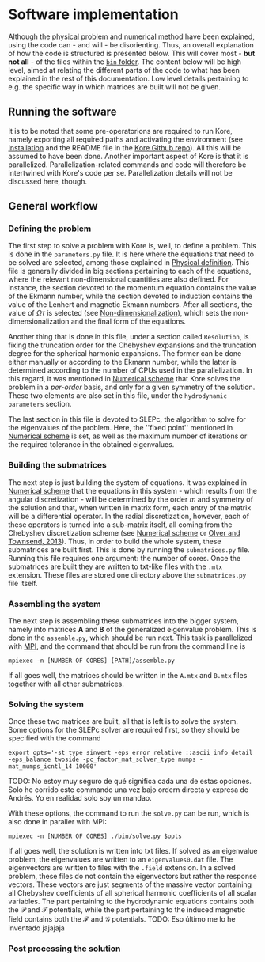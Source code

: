 # Software implementation

Although the [physical problem](https://yorchmcm.github.io/kore_sandbox/2definition/) and [numerical method](https://yorchmcm.github.io/kore_sandbox/4numerical/) have been explained, using the code can - and will - be disorienting. Thus, an overall explanation of how the code is structured is presented below. This will cover most - **but not all** - of the files within the [`bin` folder](https://github.com/repepo/kore/tree/main/bin). The content below will be high level, aimed at relating the different parts of the code to what has been explained in the rest of this documentation. Low level details pertaining to e.g. the specific way in which matrices are built will not be given. 

## Running the software

It is to be noted that some pre-operatorions are required to run Kore, namely exporting all required paths and activating the environment (see [Installation](https://yorchmcm.github.io/kore_sandbox/1installation/) and the README file in the [Kore Github repo](https://github.com/repepo/kore)). All this will be assumed to have been done. Another important aspect of Kore is that it is parallelized. Parallelization-related commands and code will therefore be intertwined with Kore's code per se. Parallelization details will not be discussed here, though.

## General workflow

### Defining the problem

The first step to solve a problem with Kore is, well, to define a problem. This is done in the `parameters.py` file. It is here where the equations that need to be solved are selected, among those explained in [Physical definition](https://yorchmcm.github.io/kore_sandbox/2definition/). This file is generally divided in big sections pertaining to each of the equations, where the relevant non-dimensional quantities are also defined. For instance, the section devoted to the momentum equation contains the value of the Ekmann number, while the section devoted to induction contains the value of the Lenhert and magnetic Ekmann numbers. After all sections, the value of $\Omega\tau$ is selected (see [Non-dimensionalization](https://yorchmcm.github.io/kore_sandbox/3nondim/)), which sets the non-dimensionalization and the final form of the equations.

Another thing that is done in this file, under a section called `Resolution`, is fixing the truncation order for the Chebyshev expansions and the truncation degree for the spherical harmonic expansions. The former can be done either manually or according to the Ekmann number, while the latter is determined according to the number of CPUs used in the parallelization. In this regard, it was mentioned in [Numerical scheme](https://yorchmcm.github.io/kore_sandbox/4numerical/) that Kore solves the problem in a *per-order* basis, and only for a given symmetry of the solution. These two elements are also set in this file, under the `hydrodynamic parameters` section.

The last section in this file is devoted to SLEPc, the algorithm to solve for the eigenvalues of the problem. Here, the ''fixed point'' mentioned in [Numerical scheme](https://yorchmcm.github.io/kore_sandbox/4numerical/) is set, as well as the maximum number of iterations or the required tolerance in the obtained eigenvalues.

### Building the submatrices

The next step is just building the system of equations. It was explained in [Numerical scheme](https://yorchmcm.github.io/kore_sandbox/4numerical/) that the equations in this system - which results from the angular discretization - will be determined by the order $m$ and symmetry of the solution and that, when written in matrix form, each entry of the matrix will be a differential operator. In the radial discretization, however, each of these operators is turned into a sub-matrix itself, all coming from the Chebyshev discretization scheme (see [Numerical scheme](https://yorchmcm.github.io/kore_sandbox/4numerical/) or [Olver and Townsend, 2013](https://epubs.siam.org/doi/abs/10.1137/120865458)). Thus, in order to build the whole system, these submatrices are built first. This is done by running the `submatrices.py` file. Running this file requires one argument: the number of cores. Once the submatrices are built they are written to txt-like files with the `.mtx` extension. These files are stored one directory above the `submatrices.py` file itself.

### Assembling the system

The next step is assembling these submatrices into the bigger system, namely into matrices $\mathbf A$ and $\mathbf B$ of the generalized eigenvalue problem. This is done in the `assemble.py`, which should be run next. This task is parallelized with [MPI](https://mpitutorial.com/), and the command that should be run from the command line is

```console
mpiexec -n [NUMBER OF CORES] [PATH]/assemble.py
```

If all goes well, the matrices should be written in the `A.mtx` and `B.mtx` files together with all other submatrices.

### Solving the system

Once these two matrices are built, all that is left is to solve the system. Some options for the SLEPc solver are required first, so they should be specified with the command

```console
export opts='-st_type sinvert -eps_error_relative ::ascii_info_detail -eps_balance twoside -pc_factor_mat_solver_type mumps -mat_mumps_icntl_14 10000'

```

TODO: No estoy muy seguro de qué significa cada una de estas opciones. Solo he corrido este commando una vez bajo ordern directa y expresa de Andrés. Yo en realidad solo soy un mandao.

With these options, the command to run the `solve.py` can be run, which is also done in paraller with MPI:

```console
mpiexec -n [NUMBER OF CORES] ./bin/solve.py $opts

```

If all goes well, the solution is written into txt files. If solved as an eigenvalue problem, the eigenvalues are written to an `eigenvalues0.dat` file. The eigenvectors are written to files with the `.field` extension. In a solved problem, these files do not contain the eigenvectors but rather the response vectors. These vectors are just segments of the massive vector containing all Chebyshev coefficients of all spherical harmonic coefficients of all scalar variables. The part pertaining to the hydrodynamic equations contains both the $\mathcal P$ and $\mathcal T$ potentials, while the part pertaining to the induced magnetic field contains both the $\mathcal F$ and $\mathcal G$ potentials. TODO: Eso último me lo he inventado jajajaja

### Post processing the solution
